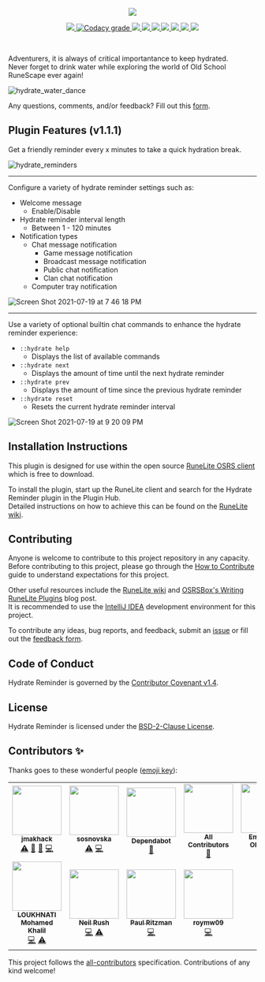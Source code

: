 <p align="center">
    <img src="https://i.imgur.com/bztOLOO.png" />
</p>

<p align="center">
    <a href="https://github.com/jmakhack/hydrate-reminder/actions?query=workflow%3A%22Java+CI+with+Gradle%22" alt="Build Status">
        <img src="https://img.shields.io/github/workflow/status/jmakhack/hydrate-reminder/Java%20CI%20with%20Gradle?style=for-the-badge" />
    </a>
    <a href="https://www.codacy.com/gh/jmakhack/hydrate-reminder/dashboard" alt="Code Quality">
        <img alt="Codacy grade" src="https://img.shields.io/codacy/grade/acefd6d303a24a76b1aac55026a51398?style=for-the-badge">
    </a>
    <a href="#" alt="Repo Size">
        <img src="https://img.shields.io/github/repo-size/jmakhack/hydrate-reminder?style=for-the-badge" />
    </a>
    <a href="https://github.com/jmakhack/hydrate-reminder/issues" alt="Open Issues">
        <img src="https://img.shields.io/github/issues/jmakhack/hydrate-reminder?style=for-the-badge" />
    </a>
    <a href="https://github.com/jmakhack/hydrate-reminder/blob/master/LICENSE" alt="License">
        <img src="https://img.shields.io/github/license/jmakhack/hydrate-reminder?style=for-the-badge" />
    </a>
    <a href="https://github.com/jmakhack/hydrate-reminder/releases" alt="Version">
        <img src="https://img.shields.io/github/v/release/jmakhack/hydrate-reminder?style=for-the-badge" />
    </a>
    <a href="https://github.com/jmakhack/hydrate-reminder/releases" alt="Release Date">
        <img src="https://img.shields.io/github/release-date/jmakhack/hydrate-reminder?style=for-the-badge" />
    </a>
    <a href="#contributors-" alt="All Contributors">
        <img src="https://img.shields.io/github/all-contributors/jmakhack/hydrate-reminder?style=for-the-badge" />
    </a>
    <a href="https://matias.ma/nsfw/" alt="Made With Love">
        <img src="https://img.shields.io/badge/Made%20With%20Love-(%E2%97%8F%E2%99%A1%E2%88%80%E2%99%A1))%E3%83%BE%E2%98%86*%E3%80%82-blueviolet?style=for-the-badge" />
    </a>
</p>

<br/>

Adventurers, it is always of critical importantance to keep hydrated.  
Never forget to drink water while exploring the world of Old School RuneScape ever again!

![hydrate_water_dance](https://user-images.githubusercontent.com/1442227/125190916-7ff58a00-e1f4-11eb-8566-1a10561c7fee.gif)

Any questions, comments, and/or feedback? Fill out this [form](https://forms.gle/aZrqFvTP8LWZ1toi9).

## Plugin Features (v1.1.1)

Get a friendly reminder every x minutes to take a quick hydration break.

![hydrate_reminders](https://user-images.githubusercontent.com/1442227/125190578-bfbb7200-e1f2-11eb-9691-0d72419e4626.png)

<hr/>

Configure a variety of hydrate reminder settings such as:
-   Welcome message
    -   Enable/Disable
-   Hydrate reminder interval length
    -   Between 1 - 120 minutes
-   Notification types
    -   Chat message notification
        -   Game message notification
        -   Broadcast message notification
        -   Public chat notification
        -   Clan chat notification
    -   Computer tray notification

![Screen Shot 2021-07-19 at 7 46 18 PM](https://user-images.githubusercontent.com/1442227/126261031-6f1938fd-97bb-47b8-a2d1-3e7bfb64d038.png)

<hr/>
            
Use a variety of optional builtin chat commands to enhance the hydrate reminder experience:
-   `::hydrate help`
    -   Displays the list of available commands
-   `::hydrate next`
    -   Displays the amount of time until the next hydrate reminder
-   `::hydrate prev`
    -   Displays the amount of time since the previous hydrate reminder
-   `::hydrate reset`
    -   Resets the current hydrate reminder interval

![Screen Shot 2021-07-19 at 9 20 09 PM](https://user-images.githubusercontent.com/1442227/126261372-20d9954c-62a5-47a8-bf20-75d86e5349f2.png)

## Installation Instructions

This plugin is designed for use within the open source [RuneLite OSRS client](https://runelite.net/) which is free to download.

To install the plugin, start up the RuneLite client and search for the Hydrate Reminder plugin in the Plugin Hub.\
Detailed instructions on how to achieve this can be found on the [RuneLite wiki](https://github.com/runelite/runelite/wiki/Information-about-the-Plugin-Hub).

## Contributing

Anyone is welcome to contribute to this project repository in any capacity.  
Before contributing to this project, please go through the [How to Contribute](CONTRIBUTING.md) guide to understand expectations for this project.

Other useful resources include the [RuneLite wiki](https://github.com/runelite/runelite/wiki) and [OSRSBox's Writing RuneLite Plugins](https://www.osrsbox.com/blog/2018/08/10/writing-runelite-plugins-part-1-building/) blog post.  
It is recommended to use the [IntelliJ IDEA](https://www.jetbrains.com/idea/) development environment for this project.

To contribute any ideas, bug reports, and feedback, submit an [issue](https://github.com/jmakhack/hydrate-reminder/issues) or fill out the [feedback form](https://forms.gle/aZrqFvTP8LWZ1toi9).

## Code of Conduct
Hydrate Reminder is governed by the [Contributor Covenant v1.4](CODE_OF_CONDUCT.md).

## License
Hydrate Reminder is licensed under the [BSD-2-Clause License](LICENSE).

## Contributors ✨

Thanks goes to these wonderful people ([emoji key](https://allcontributors.org/docs/en/emoji-key)):

<!-- ALL-CONTRIBUTORS-LIST:START - Do not remove or modify this section -->
<!-- prettier-ignore-start -->
<!-- markdownlint-disable -->
<table>
  <tr>
    <td align="center"><a href="https://github.com/jmakhack"><img src="https://avatars.githubusercontent.com/u/1442227?v=4?s=100" width="100px;" alt=""/><br /><sub><b>jmakhack</b></sub></a><br /><a href="https://github.com/jmakhack/hydrate-reminder/commits?author=jmakhack" title="Tests">⚠️</a> <a href="#maintenance-jmakhack" title="Maintenance">🚧</a> <a href="https://github.com/jmakhack/hydrate-reminder/commits?author=jmakhack" title="Documentation">📖</a> <a href="https://github.com/jmakhack/hydrate-reminder/commits?author=jmakhack" title="Code">💻</a></td>
    <td align="center"><a href="https://github.com/sosnovska"><img src="https://avatars.githubusercontent.com/u/11365065?v=4?s=100" width="100px;" alt=""/><br /><sub><b>sosnovska</b></sub></a><br /><a href="https://github.com/jmakhack/hydrate-reminder/commits?author=sosnovska" title="Tests">⚠️</a> <a href="https://github.com/jmakhack/hydrate-reminder/commits?author=sosnovska" title="Code">💻</a></td>
    <td align="center"><a href="https://github.com/features/security"><img src="https://avatars.githubusercontent.com/u/27347476?v=4?s=100" width="100px;" alt=""/><br /><sub><b>Dependabot</b></sub></a><br /><a href="#maintenance-dependabot" title="Maintenance">🚧</a></td>
    <td align="center"><a href="https://allcontributors.org"><img src="https://avatars.githubusercontent.com/u/46410174?v=4?s=100" width="100px;" alt=""/><br /><sub><b>All Contributors</b></sub></a><br /><a href="https://github.com/jmakhack/hydrate-reminder/commits?author=all-contributors" title="Documentation">📖</a></td>
    <td align="center"><a href="https://github.com/EmmanuelOlofintuyi"><img src="https://avatars.githubusercontent.com/u/46730204?v=4?s=100" width="100px;" alt=""/><br /><sub><b>Emmanuel Olofintuyi</b></sub></a><br /><a href="https://github.com/jmakhack/hydrate-reminder/commits?author=EmmanuelOlofintuyi" title="Documentation">📖</a></td>
  </tr>
  <tr>
    <td align="center"><a href="https://github.com/medkhabt"><img src="https://avatars.githubusercontent.com/u/34715586?v=4?s=100" width="100px;" alt=""/><br /><sub><b>LOUKHNATI Mohamed Khalil</b></sub></a><br /><a href="https://github.com/jmakhack/hydrate-reminder/commits?author=medkhabt" title="Code">💻</a> <a href="https://github.com/jmakhack/hydrate-reminder/commits?author=medkhabt" title="Tests">⚠️</a></td>
    <td align="center"><a href="https://github.com/neilrush"><img src="https://avatars.githubusercontent.com/u/31221793?v=4?s=100" width="100px;" alt=""/><br /><sub><b>Neil Rush</b></sub></a><br /><a href="https://github.com/jmakhack/hydrate-reminder/commits?author=neilrush" title="Code">💻</a> <a href="https://github.com/jmakhack/hydrate-reminder/commits?author=neilrush" title="Tests">⚠️</a></td>
    <td align="center"><a href="https://www.linkedin.com/in/paulritzman/"><img src="https://avatars.githubusercontent.com/u/37886407?v=4?s=100" width="100px;" alt=""/><br /><sub><b>Paul Ritzman</b></sub></a><br /><a href="https://github.com/jmakhack/hydrate-reminder/commits?author=paulritzman" title="Code">💻</a></td>
    <td align="center"><a href="https://github.com/roymw09"><img src="https://avatars.githubusercontent.com/u/60860251?v=4?s=100" width="100px;" alt=""/><br /><sub><b>roymw09</b></sub></a><br /><a href="https://github.com/jmakhack/hydrate-reminder/commits?author=roymw09" title="Code">💻</a></td>
  </tr>
</table>

<!-- markdownlint-restore -->
<!-- prettier-ignore-end -->

<!-- ALL-CONTRIBUTORS-LIST:END -->

This project follows the [all-contributors](https://github.com/all-contributors/all-contributors) specification. Contributions of any kind welcome!
